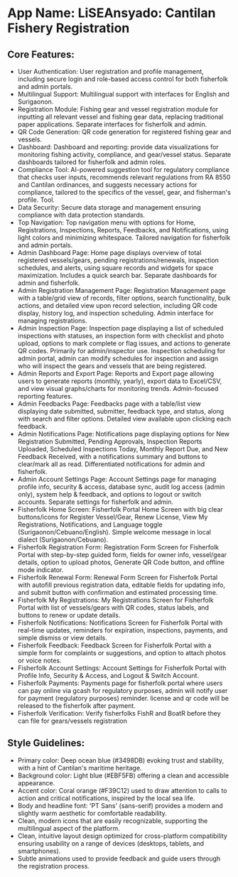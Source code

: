 # **App Name**: LiSEAnsyado: Cantilan Fishery Registration

## Core Features:

- User Authentication: User registration and profile management, including secure login and role-based access control for both fisherfolk and admin portals.
- Multilingual Support: Multilingual support with interfaces for English and Surigaonon.
- Registration Module: Fishing gear and vessel registration module for inputting all relevant vessel and fishing gear data, replacing traditional paper applications. Separate interfaces for fisherfolk and admin.
- QR Code Generation: QR code generation for registered fishing gear and vessels.
- Dashboard: Dashboard and reporting: provide data visualizations for monitoring fishing activity, compliance, and gear/vessel status. Separate dashboards tailored for fisherfolk and admin roles.
- Compliance Tool: AI-powered suggestion tool for regulatory compliance that checks user inputs, recommends relevant regulations from RA 8550 and Cantilan ordinances, and suggests necessary actions for compliance, tailored to the specifics of the vessel, gear, and fisherman's profile. Tool.
- Data Security: Secure data storage and management ensuring compliance with data protection standards.
- Top Navigation: Top navigation menu with options for Home, Registrations, Inspections, Reports, Feedbacks, and Notifications, using light colors and minimizing whitespace. Tailored navigation for fisherfolk and admin portals.
- Admin Dashboard Page: Home page displays overview of total registered vessels/gears, pending registrations/renewals, inspection schedules, and alerts, using square records and widgets for space maximization. Includes a quick search bar. Separate dashboards for admin and fisherfolk.
- Admin Registration Management Page: Registration Management page with a table/grid view of records, filter options, search functionality, bulk actions, and detailed view upon record selection, including QR code display, history log, and inspection scheduling. Admin interface for managing registrations.
- Admin Inspection Page: Inspection page displaying a list of scheduled inspections with statuses, an inspection form with checklist and photo upload, options to mark complete or flag issues, and actions to generate QR codes. Primarily for admin/inspector use. Inspection scheduling for admin portal, admin can modify schedules for inspection and assign who will inspect the gears and vessels that are being registered.
- Admin Reports and Export Page: Reports and Export page allowing users to generate reports (monthly, yearly), export data to Excel/CSV, and view visual graphs/charts for monitoring trends. Admin-focused reporting features.
- Admin Feedbacks Page: Feedbacks page with a table/list view displaying date submitted, submitter, feedback type, and status, along with search and filter options. Detailed view available upon clicking each feedback.
- Admin Notifications Page: Notifications page displaying options for New Registration Submitted, Pending Approvals, Inspection Reports Uploaded, Scheduled Inspections Today, Monthly Report Due, and New Feedback Received, with a notifications summary and buttons to clear/mark all as read. Differentiated notifications for admin and fisherfolk.
- Admin Account Settings Page: Account Settings page for managing profile info, security & access, database sync, audit log access (admin only), system help & feedback, and options to logout or switch accounts. Separate settings for fisherfolk and admin.
- Fisherfolk Home Screen: Fisherfolk Portal Home Screen with big clear buttons/icons for Register Vessel/Gear, Renew License, View My Registrations, Notifications, and Language toggle (Surigaonon/Cebuano/English). Simple welcome message in local dialect (Surigaonon/Cebuano).
- Fisherfolk Registration Form: Registration Form Screen for Fisherfolk Portal with step-by-step guided form, fields for owner info, vessel/gear details, option to upload photos, Generate QR Code button, and offline mode indicator.
- Fisherfolk Renewal Form: Renewal Form Screen for Fisherfolk Portal with autofill previous registration data, editable fields for updating info, and submit button with confirmation and estimated processing time.
- Fisherfolk My Registrations: My Registrations Screen for Fisherfolk Portal with list of vessels/gears with QR codes, status labels, and buttons to renew or update details.
- Fisherfolk Notifications: Notifications Screen for Fisherfolk Portal with real-time updates, reminders for expiration, inspections, payments, and simple dismiss or view details.
- Fisherfolk Feedback: Feedback Screen for Fisherfolk Portal with a simple form for complaints or suggestions, and option to attach photos or voice notes.
- Fisherfolk Account Settings: Account Settings for Fisherfolk Portal with Profile Info, Security & Access, and Logout & Switch Account.
- Fisherfolk Payments: Payments page for fisherfolk portal where users can pay online via gcash for regulatory purposes, admin will notify user for payment (regulatory purposes) reminder. license and qr code will be released to the fisherfolk after payment.
- Fisherfolk Verification: Verify fisherfolks FishR and BoatR before they can file for gears/vessels registration

## Style Guidelines:

- Primary color: Deep ocean blue (#3498DB) evoking trust and stability, with a hint of Cantilan's maritime heritage.
- Background color: Light blue (#EBF5FB) offering a clean and accessible appearance.
- Accent color: Coral orange (#F39C12) used to draw attention to calls to action and critical notifications, inspired by the local sea life.
- Body and headline font: 'PT Sans' (sans-serif) provides a modern and slightly warm aesthetic for comfortable readability.
- Clean, modern icons that are easily recognizable, supporting the multilingual aspect of the platform.
- Clean, intuitive layout design optimized for cross-platform compatibility ensuring usability on a range of devices (desktops, tablets, and smartphones).
- Subtle animations used to provide feedback and guide users through the registration process.